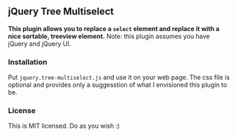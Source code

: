 ## jQuery Tree Multiselect

**This plugin allows you to replace a `select` element and replace it with a nice sortable, treeview element.**
Note: this plugin assumes you have jQuery and jQuery UI.

### Installation
Put `jquery.tree-multiselect.js` and use it on your web page. The css file is optional and provides only a suggesstion of what I envisioned this plugin to be.

### License
This is MIT licensed. Do as you wish :)
